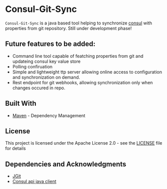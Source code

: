 Consul-Git-Sync
========
`Consul-Git-Sync` is a java based tool helping to synchronize [consul](https://www.consul.io/) with properties from git repository.
Still under development phase!      

## Future features to be added:
* Command line tool capable of featching properties from git and updateing consul key value store
* Polling confiruation
* Simple and lightweight ttp server allowing online access to configuration and synchronization on demand. 
* Rest endpoint for git webhooks, allowing synchronization only when changes occured in repo.

## Built With

* [Maven](https://maven.apache.org/) - Dependency Management

## License

This project is licensed under the Apache License 2.0 - see the [LICENSE](LICENSE) file for details

## Dependencies and Acknowledgments

* [JGit](https://www.eclipse.org/jgit/)
* [Consul api java client](https://github.com/Ecwid/consul-api)
